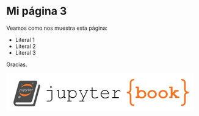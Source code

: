 # Mi página 3

Veamos como nos muestra esta página:

- Literal 1
- Literal 2
- Literal 3

Gracias.


![Modelo PSM](logo.png)